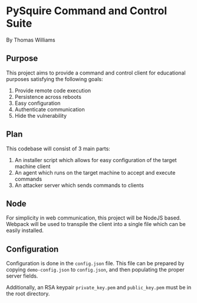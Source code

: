 # PySquire Command and Control Suite
By Thomas Williams

## Purpose
This project aims to provide a command and control client for educational
purposes satisfying the following goals:
1. Provide remote code execution
2. Persistence across reboots
3. Easy configuration
4. Authenticate communication
5. Hide the vulnerability

## Plan
This codebase will consist of 3 main parts:
1. An installer script which allows for easy configuration of the 
target machine client
2. An agent which runs on the target machine to accept and execute commands
3. An attacker server which sends commands to clients

## Node
For simplicity in web communication, this project will be NodeJS based.
Webpack will be used to transpile the client into a single file which
can be easily installed.

## Configuration
Configuration is done in the `config.json` file. This file can be prepared 
by copying `demo-config.json` to `config.json`, and then populating 
the proper server fields.

Additionally, an RSA keypair `private_key.pem` and `public_key.pem` must
be in the root directory.
